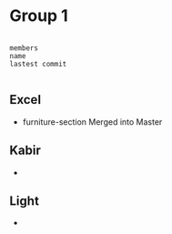 # Group 1

```makdown

members 
name
lastest commit


```

## Excel

- furniture-section Merged into Master

## Kabir

-

## Light

-